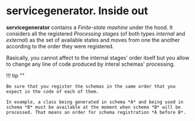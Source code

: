 # servicegenerator. Inside out

**servicegenerator** contains a *Finite-state mashine* under the hood. It considers all the registered *Processing stages* (of both types *internal* and *external*) as the set of available states and moves from one the another according to the order they were registered.

Basically, you cannot affect to the internal stages' order itself but you allow to change any line of code produced by interal schemas' processing.

!!! tip ""

    Be sure that you register the schemas in the same order that you expect in the code of each of them.

    In example, a class being generated in schema *A* and being used in schema *B* must be available at the moment when schema *B* will be processed. That means an order for schema registration *A before B*. 